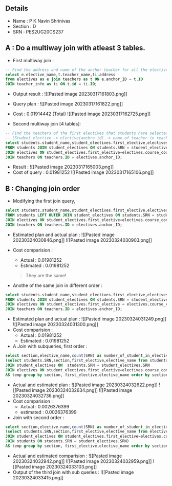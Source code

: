 ## Details 
- Name : P K Navin Shrinivas
- Section : D 
- SRN : PES2UG20CS237
## A : Do a multiway join with atleast 3 tables. 
- First multiway join : 
```sql
-- Find the address and name of the anchor teacher for all the electives : 
select e.elective_name,t.teacher_name,ti.address 
from electives as e join teachers as t ON e.anchor_ID = t.ID 
JOIN teacher_info as ti ON t.id = ti.ID;
```
- Output result : 
![[Pasted image 20230317161803.png]]
- Query plan : 
![[Pasted image 20230317161822.png]]
- Cost : 0.01914442 (Total)
![[Pasted image 20230317162725.png]]

- Second multiway join [4 tables]: 
```sql
-- Find the teachers of the first electives that students have selected
-- (Student_elective -> elective(anchro id) -> name of teacher in teacher)
select students.student_name,student_electives.first_elective,electives.elective_name ,teachers.teacher_name
FROM students JOIN student_electives ON students.SRN = student_electives.SRN 
JOIN electives ON student_electives.first_elective=electives.course_code 
JOIN teachers ON teachers.ID = electives.anchor_ID;
```
- Result : 
![[Pasted image 20230317165003.png]]
- Cost of query : 0.01981252
![[Pasted image 20230317165106.png]]
## B : Changing join order 
- Modifying the first join query, 
```sql
select students.student_name,student_electives.first_elective,electives.elective_name ,teachers.teacher_name
FROM students LEFT OUTER JOIN student_electives ON students.SRN = student_electives.SRN
JOIN electives ON student_electives.first_elective=electives.course_code
JOIN teachers ON teachers.ID = electives.anchor_ID;
```
- Estimated plan and actual plan : 
![[Pasted image 20230324030846.png]]
![[Pasted image 20230324030903.png]]
- Cost comparision : 
	- Actual : 0.01981252
	- Estimated : 0.01981252
	> They are the same!

- Anothe of the same join in different order : 
```sql
select students.student_name,student_electives.first_elective,electives.elective_name ,teachers.teacher_name
FROM students JOIN student_electives ON students.SRN = student_electives.SRN
JOIN electives ON student_electives.first_elective = electives.course_code
JOIN teachers ON teachers.ID = electives.anchor_ID;
```
- Estimated plan and actual plan : 
![[Pasted image 20230324031249.png]]
![[Pasted image 20230324031300.png]]
- Cost comparision : 
	- Actual : 0.01981252
	- Estimated : 0.01981252
- A Join with subqueries, first order : 
```sql
select section,elective_name,count(SRN) as number_of_student_in_elective_in_this_class from 
(select students.SRN,section,first_elective,elective_name from students
JOIN student_electives ON  students.SRN = student_electives.SRN  
JOIN electives ON student_electives.first_elective=electives.course_code) 
AS temp group by section, first_elective,elective_name order by section;
```
- Actual and estimated plan : 
![[Pasted image 20230324032622.png]]
![[Pasted image 20230324032634.png]]
![[Pasted image 20230324032736.png]]
- Cost comparision : 
	- Actual : 0.0026376399
	- estimated : 0.0026376399
- Join with second order : 
```sql
select section,elective_name,count(SRN) as number_of_student_in_elective_in_this_class from
(select students.SRN,section,first_elective,elective_name from electives
JOIN student_electives ON student_electives.first_elective=electives.course_code
JOIN students ON students.SRN = student_electives.SRN)
AS temp group by section, first_elective,elective_name order by section;
```
- Actual and estimated comparision : 
![[Pasted image 20230324032942.png]]
![[Pasted image 20230324032959.png]] 
![[Pasted image 20230324033103.png]]
- Output of the third join with sub queries : 
![[Pasted image 20230324033415.png]]